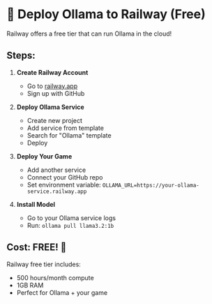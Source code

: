 # 🚂 Deploy Ollama to Railway (Free)

Railway offers a free tier that can run Ollama in the cloud!

## Steps:

1. **Create Railway Account**
   - Go to [railway.app](https://railway.app)
   - Sign up with GitHub

2. **Deploy Ollama Service**
   - Create new project
   - Add service from template
   - Search for "Ollama" template
   - Deploy

3. **Deploy Your Game**
   - Add another service
   - Connect your GitHub repo
   - Set environment variable: `OLLAMA_URL=https://your-ollama-service.railway.app`

4. **Install Model**
   - Go to your Ollama service logs
   - Run: `ollama pull llama3.2:1b`

## Cost: FREE! 🎉

Railway free tier includes:
- 500 hours/month compute
- 1GB RAM
- Perfect for Ollama + your game

